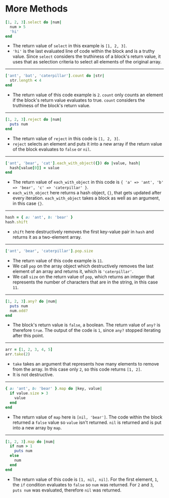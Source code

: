 # More Methods

```ruby
[1, 2, 3].select do |num|
  num > 5
  'hi'
end
```

- The return value of `select` in this example is `[1, 2, 3]`. 
- `'hi'` is the last evaluated line of code within the block and is a truthy value. Since `select` considers the truthiness of a block's return value, it uses that as selection criteria to select all elements of the original array.

***

```ruby
['ant', 'bat', 'caterpillar'].count do |str|
  str.length < 4
end
```

- The return value of this code example is `2`. `count` only counts an element if the block's return value evaluates to true. `count` considers the truthiness of the block's return value.

***

```ruby
[1, 2, 3].reject do |num|
  puts num
end
```

- The return value of `reject` in this code is `[1, 2, 3]`.
- `reject` selects an element and puts it into a new array if the return value of the block evaluates to `false` or `nil`.

***

```ruby
['ant', 'bear', 'cat'].each_with_object({}) do |value, hash|
  hash[value[0]] = value
end
```

- The return value of `each_with_object` in this code is `{ 'a' => 'ant', 'b' => 'bear', 'c' => 'caterpillar' }`.
- `each_with_object` here returns a hash object, `{}`, that gets updated after every iteration. `each_with_object` takes a block as well as an argument, in this case `{}`. 

***

```ruby
hash = { a: 'ant', b: 'bear' }
hash.shift
```

- `shift` here destructively removes the first key-value pair in `hash` and returns it as a two-element array.

***

```ruby
['ant', 'bear', 'caterpillar'].pop.size
```

- The return value of this code example is `11`.
- We call `pop` on the array object which destructively removes the last element of an array and returns it, which is `'caterpillar'`.
- We call `size` on the return value of `pop`, which returns an integer that represents the number of characters that are in the string, in this case `11`.

***

```ruby
[1, 2, 3].any? do |num|
  puts num
  num.odd?
end
```

- The block's return value is `false`, a boolean. The return value of `any?` is therefore `true`. The output of the code is `1`, since `any?` stopped iterating after this point.

***

```ruby
arr = [1, 2, 3, 4, 5]
arr.take(2)
```

- `take` takes an argument that represents how many elements to remove from the array. In this case only `2`, so this code returns `[1, 2]`.
- It is not destructive.

***

```ruby
{ a: 'ant', b: 'bear' }.map do |key, value|
  if value.size > 3
    value
  end
end
```

- The return value of `map` here is `[nil, 'bear']`. The code within the block returned a `false` value so `value` isn't returned. `nil` is returned and is put into a new array by `map`.

***

```ruby
[1, 2, 3].map do |num|
  if num > 1
    puts num
  else
    num
  end
end
```

- The return value of this code is `[1, nil, nil]`. For the first element, `1`, the `if` condition evaluates to `false` so `num` was returned. For `2` and `3`, `puts num` was evaluated, therefore `nil` was returned. 